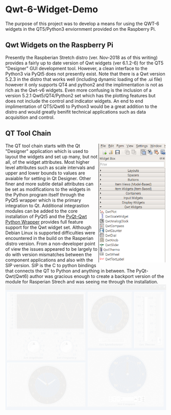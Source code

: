 # Qwt-6-Widget-Demo
The purpose of this project was to develop a means for using the QWT-6 widgets in the QT5/Python3 enviornment provided on the Raspberry Pi.
## Qwt Widgets on the Raspberry Pi
 Presently the Raspberian Stretch distro (ver. Nov-2018 as of this writing) provides a fairly up to date version of Qwt widgets (ver 6.1.2-6) for the QT5 "Designer" GUI development tool. However, a clean interface to the Python3 via PyQt5 does not presently exist. Note that there is a Qwt version 5.2.3 in the distro that works well (including dynamic loading of the .ui file) however it only supports QT4 and python2 and the implimentation is not as rich as the Qwt-v6 widgets. Even more confusing is the inclusion of a version 5.2.1 Qwt5/QT4/Python2 set which has the plotting features but does not include the control and indicator widgets. An end to end implimentation of QT5/Qwt6 to Python3 would be a great addition to the distro and would greatly benifit technical applications such as data acquisition and control.
## QT Tool Chain
<div style="float: right">
<img src="IMG/designerwidgets.PNG" width="210" align="right" hspace="2" vspace="2
0" title="Qt5/Qwt6 Widget Palette">
The QT tool chain starts with the Qt "Designer" application which is used to layout the widgets and set up many, but not all, of the widget attributes. Most higher level attributes such as scale intervals and upper and lower bounds to values are avaiable for setting in Qt Designer. Other finer and more subtle detail attributes can be set as modifications to the widgets in the Python program itself through the PyQt5 wrapper which is the primary integration to Qt. Additional integrastion modules can be added to the core installation of PyQt5 and the <a href="https://github.com/GauiStori/PyQt-Qwt">PyQt-Qwt Python Wrapper</a> provides full feature support for the Qwt widget set. Although Debian Linux is supported difficulties were encountered in the build on the Rasperian distro version. From a non-developer point of view the issues appeared to be largely to do with version mismatches between the component applications and also with the SIP version. SIP is the C to python bindings that connects the QT to Python and anything in between. The PyQt-Qwt(Qwt6) author was gracious enough to create a backport version of the module for Rasperian Strech and was  seeing me through the installation.
</div>


![Demo](IMG/qwtdemo.gif)
